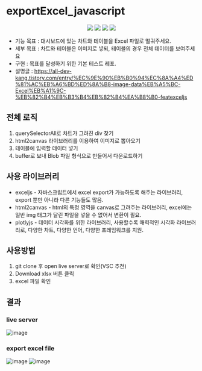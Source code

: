 # exportExcel_javascript
<p align='center'>
    <img src="https://img.shields.io/badge/Javscript-ES6-yellow?logo=javascript"/>
    <img src="https://img.shields.io/badge/Plotly.js-v1.58.4-blue?logo=plotly">
    <img src="https://img.shields.io/badge/excel.js-v4.2.0-green?logo=excel.js">
    <img src="https://img.shields.io/badge/html2canvas.js-v1.0.0-green?logo=html2canvas">
</p>

* 기능 목표 : 대시보드에 있는 차트와 테이블을 Excel 파일로 떨궈주세요.
* 세부 목표 : 차트와 테이블은 이미지로 넣되, 테이블의 경우 전체 데이터를 보여주세요
* 구현 : 목표를 달성하기 위한 기본 테스트 레포.
* 설명글 : https://all-dev-kang.tistory.com/entry/%EC%9E%90%EB%B0%94%EC%8A%A4%ED%81%AC%EB%A6%BD%ED%8A%B8-image-data%EB%A5%BC-Excel%EB%A1%9C-%EB%82%B4%EB%B3%B4%EB%82%B4%EA%B8%B0-featexceljs



## 전체 로직

1. querySelectorAll로 차트가 그려진 div 찾기
2. html2canvas 라이브러리를 이용하여 이미지로 뽑아오기
3. 테이블에 입력할 데이터 넣기
4. buffer로 보내 Blob 파일 형식으로 만들어서 다운로드하기


## 사용 라이브러리

* exceljs - 자바스크립트에서 excel export가 가능하도록 해주는 라이브러리, export 뿐만 아니라 다른 기능들도 많음.
* html2canvas - html의 특정 영역을 canvas로 그려주는 라이브러리, excel에는 일반 img 태그가 달린 파일을 넣을 수 없어서 변환이 필요.
* plotlyjs - 데이터 시각화를 위한 라이브러리, 사용할수록 매력적인 시각화 라이브러리로, 다양한 차트, 다양한 언어, 다양한 프레임워크를 지원.

## 사용방법

1. git clone 후 open live server로 확인(VSC 추천)  
2. Download xlsx 버튼 클릭
3. excel 파일 확인

## 결과

### live server  
![image](https://user-images.githubusercontent.com/61446585/110482468-0c4f4d80-812c-11eb-8c70-895f769c3162.png)  

### export excel file  
![image](https://user-images.githubusercontent.com/61446585/110480657-140df280-812a-11eb-92b0-a1d9b971e30a.png)
![image](https://user-images.githubusercontent.com/61446585/110480713-2556ff00-812a-11eb-94cf-1a8d4bd66d86.png)
